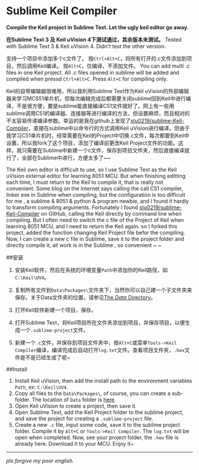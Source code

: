# Sublime Keil Compiler
**Compile the Keil project in Sublime Text. Let the ugly keil editor go away.**

**在Sublime Text 3 及 Keil uVision 4下测试通过，其余版本未测试。**
Tested with Sublime Text 3 & Keil uVision 4. Didn't test the other version.

支持一个项目中添加多个c文件了。
按`Ctrl+Alt+C`，将所有打开的.c文件添加到项目，然后调用Keil编译。
按`Alt+C`，仅编译，不添加文件。
You can add multi .c files in one Keil project.
All .c files opened in sublime will be added and compiled when pressd `Ctrl+Alt+C`.
Press `Alt+C` for compiling only.


Keil的自带编辑器很难用，所以我利用Sublime Text作为Keil uVision的外部编辑器来学习MCS51单片机，但每次编辑完成后都需要关闭sublime回到Keil中进行编译，不是很方便，要是sublime能直接编译C51文件就好了。网上有一些用sublime调用C51的编译器、连接器等进行编译的方法，但设置麻烦，而且相对的不太容易传递编译参数。幸运的是我在github上发现了[stu0219/sublime-Keil-Compiler](https://github.com/stu0219/sublime-Keil-Compiler)，直接在sublime中以命令行的方式调用Keil uVision进行编译。但由于我学习C51单片机时，经常需要在Keil的Project中切换.c文件，每次都要到Keil中设置，所以我fork了这个项目，添加了编译前更改Keil Project文件的功能。这样，我只需要在Sublime中新建一个c文件，保存到项目文件夹，然后直接编译就行了，全部在Sublime中进行，方便太多了~~

The Keil own editor is difficult to use, so I use Sublime Text as the Keil uVision external editor for learning 8051 MCU. But when finishing editting each time, I must return to the Keil to compile it, that is really not convenient. Some blog on the Internet says calling the call C51 compiler, linker exe in Sublime when compiling, but the configuration is too difficult for me , a sublime & 8051 & python & program newbie, and I found it hardly to transform compiling arguments. Fortunately I found [stu0219/sublime-Keil-Compiler](https://github.com/stu0219/sublime-Keil-Compiler) on GitHub, calling the Keil directly by command line when compiling. But I often need to switch the c file of the Project of Keil when learning 8051 MCU, and I need to return the Keil again. so I forked this project, added the function changing Keil Project file befor the compiling. Now, I can create a new c file in Sublime, save it to the project folder and directly compile it, all work is in the Sublime , so convenient ~ ~

##安装
1. 安装Keil软件，然后在系统的环境变量`Path`中添加你的Keil路径，如`C:\Keil\UV4`。
2. 复制所有文件到`Data\Packages\`文件夹下，当然你可以自己建一个子文件夹来保存。关于Data文件夹的位置，请参见[The *Data* Directory](http://docs.sublimetext.info/en/latest/basic_concepts.html#the-data-directory)。
3. 打开Keil软件新建一个项目，保存。
4. 打开Sublime Text，将Keil项目所在文件夹添加到项目，并保存项目，以便生成一个`.sublime-project`文件。

5. 新建一个`.c`文件，并保存到项目文件夹中，按`Alt+C`或菜单`Tools->Keil Compiler`编译，编译完成后自动打开`log.txt`文件。查看项目文件夹，`.hex`文件是不是已经生成了呢~


##Install
1. Install Keil uVision, then add the install path to the environment variables `Path`, ex: `C:\Keil\UV4`.
2. Copy all files to the `Data\Packages\`, of course, you can create a sub-folder. The location of `Data` folder is [here](http://docs.sublimetext.info/en/latest/basic_concepts.html#the-data-directory).
3. Open Keil uVision to create a project, then save it.
4. Open Sublime Text, add the Keil Project folder to the sublime project, and save the project for creating a `.sublime-project` file.
5. Create a new `.c` file, input some code, save it to the sublime project folder. Compile it by `Alt+C` or `Tools->Keil Compiler`. The `log.txt` will be open when completed. Now, see your project folder, the `.hex` file is already here. Download it to your MCU. Enjoy it~

----
*pls forgive my poor english.*
